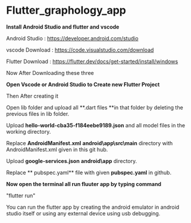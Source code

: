 # Flutter_graphology_app

**Install Android Studio and flutter and vscode**

Android Studio : https://developer.android.com/studio

vscode Download : https://code.visualstudio.com/download

Flutter Download : https://flutter.dev/docs/get-started/install/windows

Now After Downloading these three

**Open Vscode or Android Studio to Create new Flutter Project**

Then After creating it 

Open lib folder and upload all **.dart files **in that folder by deleting the previous files in lib folder.

Upload **hello-world-cba35-f184eebe9189.json** and all model files in the working directory.

Replace **AndroidManifest.xml** **android\app\src\main** directory with AndroidManifest.xml given in this git hub.

Upload **google-services.json** **android\app** directory.

Replace ** pubspec.yaml** file with given **pubspec.yaml** in github.

**Now open the terminal all run fluuter app by typing command**

 "flutter run"
 
 You can run the flutter app by creating the android emulator in android studio itself or using any external device using usb debugging.
 

